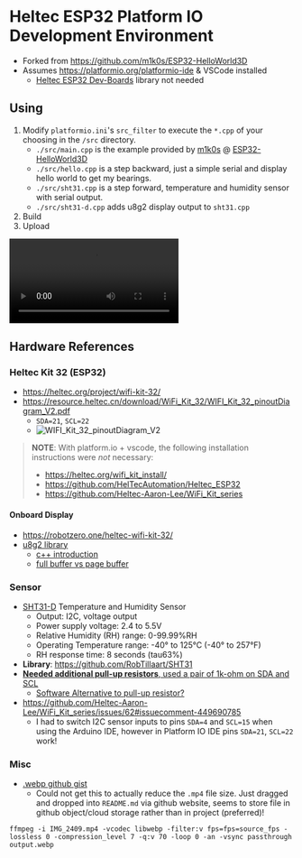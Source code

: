 # Heltec ESP32 Platform IO Development Environment

- Forked from https://github.com/m1k0s/ESP32-HelloWorld3D
- Assumes https://platformio.org/platformio-ide & VSCode installed
  - [Heltec ESP32 Dev-Boards](https://registry.platformio.org/libraries/heltecautomation/Heltec%20ESP32%20Dev-Boards) library not needed

## Using

1. Modify `platformio.ini`'s `src_filter` to execute the `*.cpp` of your choosing in the `/src` directory.
   - `./src/main.cpp` is the example provided by [m1k0s](https://github.com/m1k0s) @ [ESP32-HelloWorld3D](https://github.com/m1k0s/ESP32-HelloWorld3D)
   - `./src/hello.cpp` is a step backward, just a simple serial and display hello world to get my bearings.
   - `./src/sht31.cpp` is a step forward, temperature and humidity sensor with serial output.
   - `./src/sht31-d.cpp` adds u8g2 display output to `sht31.cpp`
2. Build
3. Upload

![](https://user-images.githubusercontent.com/12156/170900373-3bed94a0-c299-4927-aed1-b9afa4e5ccaf.mp4)

## Hardware References

### Heltec Kit 32 (ESP32)

- https://heltec.org/project/wifi-kit-32/
- https://resource.heltec.cn/download/WiFi_Kit_32/WIFI_Kit_32_pinoutDiagram_V2.pdf
  - `SDA=21`, `SCL=22`
  - ![WIFI_Kit_32_pinoutDiagram_V2](https://user-images.githubusercontent.com/12156/171037611-bd17732e-420a-4890-98af-4e5cab34068c.png)

> **NOTE**: With platform.io + vscode, the following installation instructions were _not_ necessary:
>
> - https://heltec.org/wifi_kit_install/
> - https://github.com/HelTecAutomation/Heltec_ESP32
> - https://github.com/Heltec-Aaron-Lee/WiFi_Kit_series

#### Onboard Display

- https://robotzero.one/heltec-wifi-kit-32/
- [u8g2 library](https://github.com/olikraus/u8g2)
  - [c++ introduction](https://github.com/olikraus/u8g2/wiki/u8g2setupcpp#introduction)
  - [full buffer vs page buffer](https://github.com/olikraus/u8g2/wiki/setup_tutorial#u8g2-full-buffer--page-buffer-and-u8x8-mode)

### Sensor

- [SHT31-D](https://www.amazon.com/gp/product/B07ZSZW92J/ref=ppx_yo_dt_b_search_asin_title?ie=UTF8&psc=1) Temperature and Humidity Sensor
  - Output: I2C, voltage output
  - Power supply voltage: 2.4 to 5.5V
  - Relative Humidity (RH) range: 0-99.99%RH
  - Operating Temperature range: -40° to 125°C (-40° to 257°F)
  - RH response time: 8 seconds (tau63%)
- **Library**: https://github.com/RobTillaart/SHT31
- [**Needed additional pull-up resistors**, used a pair of 1k-ohm on SDA and SCL](https://github.com/espressif/arduino-esp32/issues/1395#issuecomment-387771512)
  - [Software Alternative to pull-up resistor?](https://www.upesy.com/blogs/tutorials/how-to-use-gpio-pins-of-esp32-with-arduino)
- https://github.com/Heltec-Aaron-Lee/WiFi_Kit_series/issues/62#issuecomment-449690785
  - I had to switch I2C sensor inputs to pins `SDA=4` and `SCL=15` when using the Arduino IDE, however in Platform IO IDE pins `SDA=21`, `SCL=22` work!

### Misc

- [.webp github gist](https://gist.github.com/witmin/1edf926c2886d5c8d9b264d70baf7379)
  - Could not get this to actually reduce the `.mp4` file size. Just dragged and dropped into `README.md` via github website, seems to store file in github object/cloud storage rather than in project (preferred)!

```
ffmpeg -i IMG_2409.mp4 -vcodec libwebp -filter:v fps=fps=source_fps -lossless 0 -compression_level 7 -q:v 70 -loop 0 -an -vsync passthrough output.webp
```
